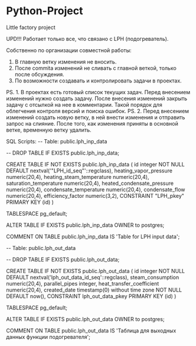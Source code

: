 # Python-Project
Little factory project

UPD!!!
Работает только все, что связано с LPH (подогреватель).

Собственно по организации совместной работы:
1. В главную ветку изменения не вносить.
2. После commitа изменений не сливать с главной веткой, только после обсуждения.
3. По возможности создавать и контролировать задачи в проектах.

PS. 1. В проектах есть готовый список текущих задач. Перед внесением изменений нужно создать задачу. После внесения изменений закрыть задачу с отсылкой на нее в комментарии. Такой порядок для облегчения контроля версий и поиска ошибок.
PS. 2. Перед внесением изменений создать новую ветку, в ней внести изменения и отправить запрос на слияние. После того, как изменения приняты в основной ветке, временную ветку удалить.

SQL Scripts:
-- Table: public.lph_inp_data

-- DROP TABLE IF EXISTS public.lph_inp_data;

CREATE TABLE IF NOT EXISTS public.lph_inp_data
(
    id integer NOT NULL DEFAULT nextval('"LPH_id_seq"'::regclass),
    heating_vapor_pressure numeric(20,4),
    heating_steam_temperature numeric(20,4),
    saturation_temperature numeric(20,4),
    heated_condensate_pressure numeric(20,4),
    condensate_temperature numeric(20,4),
    condensate_flow numeric(20,4),
    efficiency_factor numeric(3,2),
    CONSTRAINT "LPH_pkey" PRIMARY KEY (id)
)

TABLESPACE pg_default;

ALTER TABLE IF EXISTS public.lph_inp_data
    OWNER to postgres;

COMMENT ON TABLE public.lph_inp_data
    IS 'Table for LPH input data';
    
-- Table: public.lph_out_data

-- DROP TABLE IF EXISTS public.lph_out_data;

CREATE TABLE IF NOT EXISTS public.lph_out_data
(
    id integer NOT NULL DEFAULT nextval('lph_out_data_id_seq'::regclass),
    steam_consumption numeric(20,4),
    parallel_pipes integer,
    heat_transfer_coefficient numeric(20,4),
    created_date timestamp(0) without time zone NOT NULL DEFAULT now(),
    CONSTRAINT lph_out_data_pkey PRIMARY KEY (id)
)

TABLESPACE pg_default;

ALTER TABLE IF EXISTS public.lph_out_data
    OWNER to postgres;

COMMENT ON TABLE public.lph_out_data
    IS 'Таблица для выходных данных функции подогревателя';
